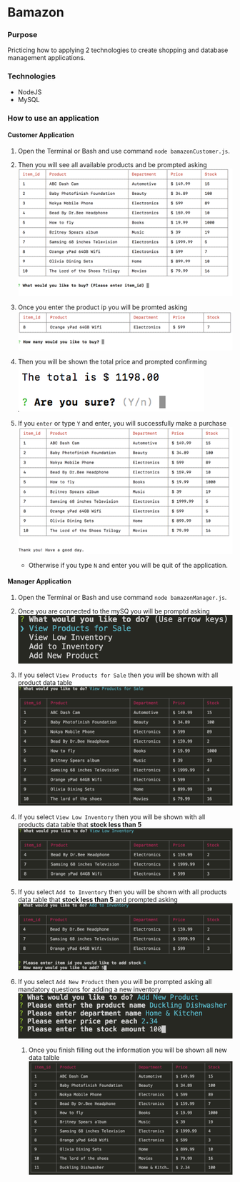 # Bamazon

### Purpose
Pricticing how to applying 2 technologies to create shopping and database management applications.

### Technologies
* NodeJS
* MySQL

### How to use an application


#### Customer Application
1. Open the Terminal or Bash and use command `node bamazonCustomer.js`.
1. Then you will see all available products and be prompted asking 
    ![Data Table](/images/BC1.png)

1. Once you enter the product ip you will be promted asking
    ![Purchasing product](/images/BC2.png)
   
1. Then you will be shown the total price and prompted confirming
    ![Confirmation](/images/BC3.png)

1. If you `enter` or type `Y` and enter, you will successfully make a purchase
    ![Update Table](/images/BC4.png)

    * Otherwise if you type `N` and enter you will be quit of the application.


#### Manager Application
1. Open the Terminal or Bash and use command `node bamazonManager.js`.
1. Once you are connected to the mySQ you will be promptd asking
    ![Initial Prompt](/images/BM1.png)

1. If you select `View Products for Sale` then you will be shown with all product data table
    ![Data Table](/images/BM2.png)

1. If you select `View Low Inventory` then you will be shown with all products data table that **stock less than 5**
    ![Data Table](/images/BM3.png)
   
1. If you select `Add to Inventory` then you will be shown with all products data table that **stock less than 5** and prompted asking
    ![Add data](/images/BM4.png)

1. If you select `Add New Product` then you will be prompted asking all mandatory questions for adding a new inventory 
    ![Add New Product Prompt](/images/BM5.png)

    1. Once you finish filling out the information you will be shown all new data talble
        ![New Data Table](/images/BM6.png)
